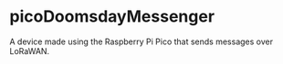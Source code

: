 # picoDoomsdayMessenger
A device made using the Raspberry Pi Pico that sends messages over LoRaWAN.
